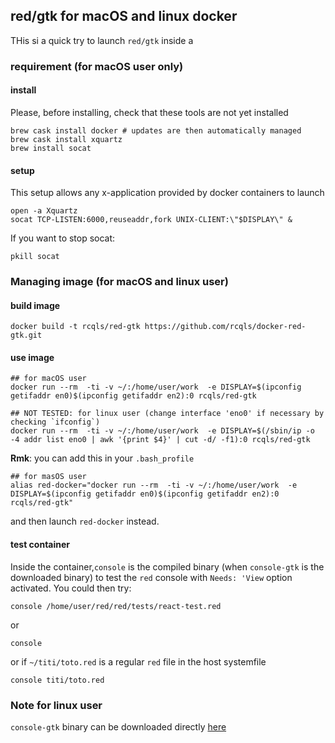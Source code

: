 ## red/gtk for macOS and linux docker

THis si a quick try to launch `red/gtk` inside a  

### requirement (for macOS user only)

#### install

Please, before installing, check that these tools are not yet installed

```{bash}
brew cask install docker # updates are then automatically managed 
brew cask install xquartz
brew install socat
```
#### setup

This setup allows any x-application provided by docker containers to launch 

```{bash}
open -a Xquartz
socat TCP-LISTEN:6000,reuseaddr,fork UNIX-CLIENT:\"$DISPLAY\" &
```

If you want to stop socat: 

```{bash}
pkill socat
```

### Managing image (for macOS and linux user)

#### build image

```{bash}
docker build -t rcqls/red-gtk https://github.com/rcqls/docker-red-gtk.git
```

#### use image

```{bash}
## for macOS user
docker run --rm  -ti -v ~/:/home/user/work  -e DISPLAY=$(ipconfig getifaddr en0)$(ipconfig getifaddr en2):0 rcqls/red-gtk

## NOT TESTED: for linux user (change interface 'eno0' if necessary by checking `ifconfig`)
docker run --rm  -ti -v ~/:/home/user/work  -e DISPLAY=$(/sbin/ip -o -4 addr list eno0 | awk '{print $4}' | cut -d/ -f1):0 rcqls/red-gtk
```

**Rmk**: you can add this in your `.bash_profile`

```{bash}
## for masOS user
alias red-docker="docker run --rm  -ti -v ~/:/home/user/work  -e DISPLAY=$(ipconfig getifaddr en0)$(ipconfig getifaddr en2):0 rcqls/red-gtk"
```

and then launch `red-docker` instead.

#### test container

Inside the container,`console` is the compiled binary (when `console-gtk` is the downloaded binary) to test the `red` console with `Needs: 'View` option activated. You could then try:

```{bash}
console /home/user/red/red/tests/react-test.red
```

or 

```{bash}
console
```

or if `~/titi/toto.red` is a regular `red` file in the host systemfile

```{bash}
console titi/toto.red
``` 

### Note for linux user

`console-gtk` binary can be downloaded directly [here](https://toltex.u-ga.fr/users/RCqls/Red/console-gtk)
